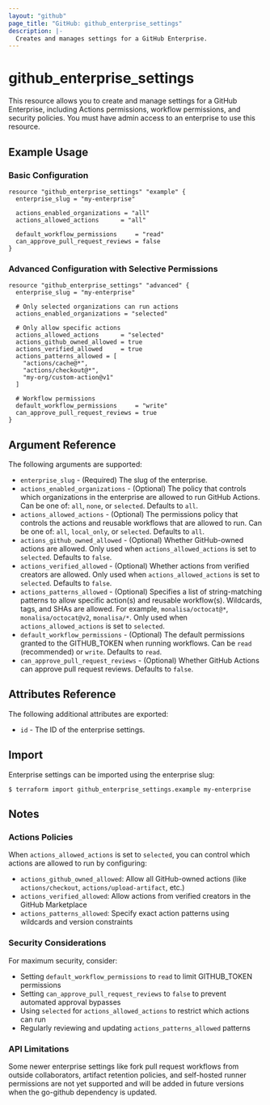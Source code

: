 ```yaml
---
layout: "github"
page_title: "GitHub: github_enterprise_settings"
description: |-
  Creates and manages settings for a GitHub Enterprise.
---
```


# github_enterprise_settings

This resource allows you to create and manage settings for a GitHub Enterprise, including Actions permissions, workflow permissions, and security policies.
You must have admin access to an enterprise to use this resource.

## Example Usage

### Basic Configuration

```hcl
resource "github_enterprise_settings" "example" {
  enterprise_slug = "my-enterprise"
  
  actions_enabled_organizations = "all"
  actions_allowed_actions      = "all"
  
  default_workflow_permissions     = "read"
  can_approve_pull_request_reviews = false
}
```

### Advanced Configuration with Selective Permissions

```hcl
resource "github_enterprise_settings" "advanced" {
  enterprise_slug = "my-enterprise"
  
  # Only selected organizations can run actions
  actions_enabled_organizations = "selected"
  
  # Only allow specific actions
  actions_allowed_actions      = "selected"
  actions_github_owned_allowed = true
  actions_verified_allowed     = true
  actions_patterns_allowed = [
    "actions/cache@*",
    "actions/checkout@*",
    "my-org/custom-action@v1"
  ]
  
  # Workflow permissions
  default_workflow_permissions     = "write"
  can_approve_pull_request_reviews = true
}
```

## Argument Reference

The following arguments are supported:

* `enterprise_slug` - (Required) The slug of the enterprise.
* `actions_enabled_organizations` - (Optional) The policy that controls which organizations in the enterprise are allowed to run GitHub Actions. Can be one of: `all`, `none`, or `selected`. Defaults to `all`.
* `actions_allowed_actions` - (Optional) The permissions policy that controls the actions and reusable workflows that are allowed to run. Can be one of: `all`, `local_only`, or `selected`. Defaults to `all`.
* `actions_github_owned_allowed` - (Optional) Whether GitHub-owned actions are allowed. Only used when `actions_allowed_actions` is set to `selected`. Defaults to `false`.
* `actions_verified_allowed` - (Optional) Whether actions from verified creators are allowed. Only used when `actions_allowed_actions` is set to `selected`. Defaults to `false`.
* `actions_patterns_allowed` - (Optional) Specifies a list of string-matching patterns to allow specific action(s) and reusable workflow(s). Wildcards, tags, and SHAs are allowed. For example, `monalisa/octocat@*`, `monalisa/octocat@v2`, `monalisa/*`. Only used when `actions_allowed_actions` is set to `selected`.
* `default_workflow_permissions` - (Optional) The default permissions granted to the GITHUB_TOKEN when running workflows. Can be `read` (recommended) or `write`. Defaults to `read`.
* `can_approve_pull_request_reviews` - (Optional) Whether GitHub Actions can approve pull request reviews. Defaults to `false`.

## Attributes Reference

The following additional attributes are exported:

* `id` - The ID of the enterprise settings.

## Import

Enterprise settings can be imported using the enterprise slug:

```
$ terraform import github_enterprise_settings.example my-enterprise
```

## Notes

### Actions Policies

When `actions_allowed_actions` is set to `selected`, you can control which actions are allowed to run by configuring:

- `actions_github_owned_allowed`: Allow all GitHub-owned actions (like `actions/checkout`, `actions/upload-artifact`, etc.)
- `actions_verified_allowed`: Allow actions from verified creators in the GitHub Marketplace
- `actions_patterns_allowed`: Specify exact action patterns using wildcards and version constraints

### Security Considerations

For maximum security, consider:
- Setting `default_workflow_permissions` to `read` to limit GITHUB_TOKEN permissions
- Setting `can_approve_pull_request_reviews` to `false` to prevent automated approval bypasses
- Using `selected` for `actions_allowed_actions` to restrict which actions can run
- Regularly reviewing and updating `actions_patterns_allowed` patterns

### API Limitations

Some newer enterprise settings like fork pull request workflows from outside collaborators, artifact retention policies, and self-hosted runner permissions are not yet supported and will be added in future versions when the go-github dependency is updated.